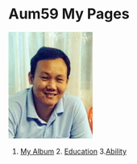 # Aum59 My Pages
   ![aumpic](pictures/aumpic.jpg)
1. [My Album](myalbum.md)   2. [Education](education.md)   3.[Ability](ability.md)
